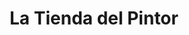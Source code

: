 ---
title: "La Tienda del Pintor"
url: /ciudad-guayana-puerto-ordaz/la-tienda-del-pintor/
shop: pintura
---